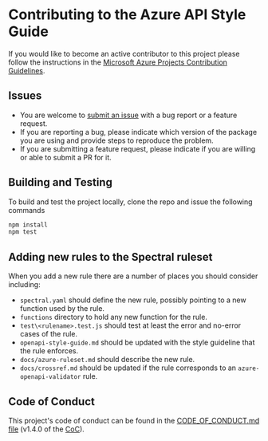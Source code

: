 # Contributing to the Azure API Style Guide

If you would like to become an active contributor to this project please follow the instructions in the
[Microsoft Azure Projects Contribution Guidelines](https://opensource.microsoft.com/collaborate/).

## Issues

- You are welcome to [submit an issue](https://github.com/azure/azure-api-style-guide/issues) with a bug report or a feature request.
- If you are reporting a bug, please indicate which version of the package you are using and provide steps to reproduce the problem.
- If you are submitting a feature request, please indicate if you are willing or able to submit a PR for it.

## Building and Testing

To build and test the project locally, clone the repo and issue the following commands

```sh
npm install
npm test
```

## Adding new rules to the Spectral ruleset

When you add a new rule there are a number of places you should consider including:

- `spectral.yaml` should define the new rule, possibly pointing to a new function used by the rule.
- `functions` directory to hold any new function for the rule.
- `test\<rulename>.test.js` should test at least the error and no-error cases of the rule.
- `openapi-style-guide.md` should be updated with the style guideline that the rule enforces.
- `docs/azure-ruleset.md` should describe the new rule.
- `docs/crossref.md` should be updated if the rule corresponds to an `azure-openapi-validator` rule.

## Code of Conduct

This project's code of conduct can be found in the
[CODE_OF_CONDUCT.md file](https://github.com/Azure/azure-api-style-guide/blob/main/CODE_OF_CONDUCT.md)
(v1.4.0 of the [CoC](https://contributor-covenant.org/)).
